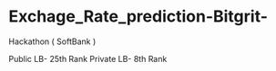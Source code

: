 # Exchage_Rate_prediction-Bitgrit-
Hackathon ( SoftBank ) 

Public LB- 25th Rank
Private LB- 8th Rank

